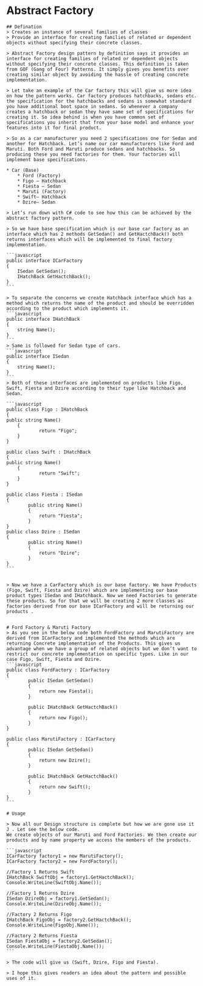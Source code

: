 ﻿# Abstract Factory

    ## Defination
    > Creates an instance of several families of classes
    > Provide an interface for creating families of related or dependent objects without specifying their concrete classes.

    > Abstract Factory design pattern by definition says it provides an interface for creating families of related or dependent objects without specifying their concrete classes. This definition is taken from GOF (Gang of Four) Patterns. It simply gives you benefits over creating similar object by avoiding the hassle of creating concrete implementation.

    > Let take an example of the Car factory this will give us more idea on how the pattern works. Car factory produces hatchbacks, sedans etc. the specification for the hatchbacks and sedans is somewhat standard you have additional boot space in sedans. So whenever a company creates a hatchback or sedan they have same set of specifications for creating it. So idea behind is when you have common set of specifications you inherit that from your base model and enhance your features into it for final product.

    > So as a car manufacturer you need 2 specifications one for Sedan and another for Hatchback. Let’s name our car manufacturers like Ford and Maruti. Both Ford and Maruti produce sedans and hatchbacks. So producing these you need factories for them. Your factories will implement base specifications.

    * Car (Base)
        * Ford (Factory)
        * Figo – Hatchback
        * Fiesta – Sedan
        * Maruti (Factory)
        * Swift– Hatchback
        * Dzire– Sedan

    > Let’s run down with C# code to see how this can be achieved by the abstract factory pattern.

    > So we have base specification which is our base car factory as an interface which has 2 methods GetSedan() and GetHactchBack() both returns interfaces which will be implemented to final factory implementation.
    
    ```javascript
    public interface ICarFactory
    {
        ISedan GetSedan();
        IHatchBack GetHactchBack();
    }
    ```

    > To separate the concerns we create Hatchback interface which has a method which returns the name of the product and should be overridden according to the product which implements it.
    ```javascript
    public interface IHatchBack
    {
        string Name();
    }
    ```
    > Same is followed for Sedan type of cars.
    ```javascript
    public interface ISedan
    {
        string Name();
    }
    ```
    > Both of these interfaces are implemented on products like Figo, Swift, Fiesta and Dzire according to their type like Hatchback and Sedan.

    ```javascript
    public class Figo : IHatchBack
    {
    public string Name()
        {
                return "Figo";
        }
    }

    public class Swift : IHatchBack
    {
    public string Name()
        {
                return "Swift";
        }
    }

    public class Fiesta : ISedan
    {
            public string Name()
            {
                return "Fiesta";
            }
    }
    public class Dzire : ISedan
    {
            public string Name()
            {
                return "Dzire";
            }
    }
    ```


    > Now we have a CarFactory which is our base factory. We have Products (Figo, Swift, Fiesta and Dzire) which are implementing our base product types ISedan and IHatchback. Now we need Factories to generate these products. So for that we will be creating 2 more classes as factories derived from our base ICarFactory and will be returning our products .


    # Ford Factory & Maruti Factory
    > As you see in the below code both FordFactory and MarutiFactory are derived from ICarFactory and implemented the methods which are returning Concrete implementation of the Products. This gives us advantage when we have a group of related objects but we don’t want to restrict our concrete implementation on specific types. Like in our case Figo, Swift, Fiesta and Dzire.
    ```javascript
    public class FordFactory : ICarFactory
    {
            public ISedan GetSedan()
            {
                return new Fiesta();
            }

            public IHatchBack GetHactchBack()
            {
                return new Figo();
            }
    }

    public class MarutiFactory : ICarFactory
    {
            public ISedan GetSedan()
            {
                return new Dzire();
            }

            public IHatchBack GetHactchBack()
            {
                return new Swift();
            }
    }
    ```

    # Usage

    > Now all our Design structure is complete but how we are gone use it  J . Let see the below code.
    We create objects of our Maruti and Ford Factories. We then create our products and by name property we access the members of the products.

    ```javascript
    ICarFactory factory1 = new MarutiFactory();
    ICarFactory factory2 = new FordFactory();

    //Factory 1 Returns Swift
    IHatchBack SwiftObj = factory1.GetHactchBack();          
    Console.WriteLine(SwiftObj.Name());

    //Factory 1 Returns Dzire
    ISedan DzireObj = factory1.GetSedan();
    Console.WriteLine(DzireObj.Name());

    //Factory 2 Returns Figo
    IHatchBack FigoObj = factory2.GetHactchBack();
    Console.WriteLine(FigoObj.Name());

    //Factory 2 Returns Fiesta
    ISedan FiestaObj = factory2.GetSedan();
    Console.WriteLine(FiestaObj.Name());
    ```

    > The code will give us (Swift, Dzire, Figo and Fiesta).

    > I hope this gives readers an idea about the pattern and possible uses of it.